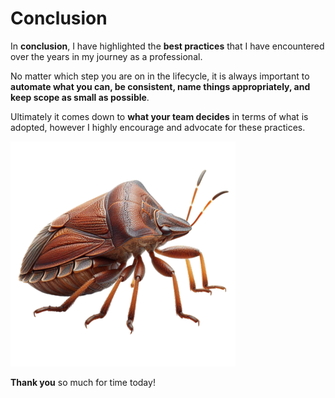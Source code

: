 # Conclusion

In **conclusion**, I have highlighted the **best practices** that I have encountered over the years in my journey as a professional.

No matter which step you are on in the lifecycle, it is always important to **automate what you can, be consistent, name things appropriately, and keep scope as small as possible**.

Ultimately it comes down to **what your team decides** in terms of what is adopted, however I highly encourage and advocate for these practices. 

![Brown Bug](assets/brown-bug.png "Brown Bug")

**Thank you** so much for time today!